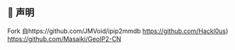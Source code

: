 
## 🏅 声明

 Fork 自https://github.com/JMVoid/ipip2mmdb
        https://github.com/Hackl0us) 
        https://github.com/Masaiki/GeoIP2-CN
